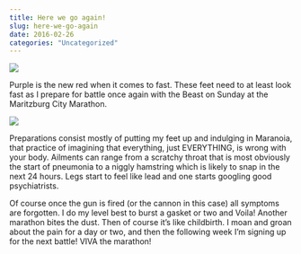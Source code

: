 ```yaml
---
title: Here we go again!
slug: here-we-go-again
date: 2016-02-26
categories: "Uncategorized"
---
```


<p><img src="http://res.cloudinary.com/dy6grlu8z/image/upload/v1558841973/geluexccsq6itff3oekl.jpg"/></p>
<p>Purple is the new red when it comes to fast. These feet need to at least look fast as I prepare for battle once again with the Beast on Sunday at the Maritzburg City Marathon.</p>
<p><img src="http://res.cloudinary.com/dy6grlu8z/image/upload/v1558841976/zyd2ifnzqbx0iccs8cwq.jpg"/></p>
<p>Preparations consist mostly of putting my feet up and indulging in Maranoia, that practice of imagining that everything, just EVERYTHING, is wrong with your body. Ailments can range from a scratchy throat that is most obviously the start of pneumonia to a niggly hamstring which is likely to snap in the next 24 hours. Legs start to feel like lead and one starts googling good psychiatrists.</p>
<p>Of course once the gun is fired (or the cannon in this case) all symptoms are forgotten. I do my level best to burst a gasket or two and Voila! Another marathon bites the dust. Then of course it’s like childbirth. I moan and groan about the pain for a day or two, and then the following week I’m signing up for the next battle! VIVA the marathon!</p>
<p> </p>
<p> </p>
<p> </p>







